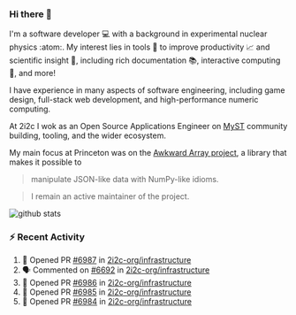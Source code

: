 ### Hi there 👋 

I'm a software developer 💻 with a background in experimental nuclear physics :atom:. My interest lies in tools :wrench: to improve productivity :chart_with_upwards_trend: and scientific insight :telescope:, including rich documentation 📚, interactive computing 🧮, and more! 

I have experience in many aspects of software engineering, including game design, full-stack web development, and high-performance numeric computing. 

At 2i2c I wok as an Open Source Applications Engineer on [MyST](https://github.com/jupyter-book/mystmd) community building, tooling, and the wider ecosystem. 

My main focus at Princeton was on the [Awkward Array project](awkward-array.org/), a library that makes it possible to 
> manipulate JSON-like data with NumPy-like idioms.

> I remain an active maintainer of the project. 

![github stats](https://github-readme-stats.vercel.app/api?username=agoose77&show_icons=true&hide_rank=true&hide_title=true&bg_color=30,e76445,904e95&text_color=efe3ec&icon_color=efe3ec)
<!--
**agoose77/agoose77** is a ✨ _special_ ✨ repository because its `README.md` (this file) appears on your GitHub profile.

Here are some ideas to get you started:

- 🔭 I’m currently working on ...
- 🌱 I’m currently learning ...
- 👯 I’m looking to collaborate on ...
- 🤔 I’m looking for help with ...
- 💬 Ask me about ...
- 📫 How to reach me: ...
- 😄 Pronouns: ...
- ⚡ Fun fact: ...
-->

### :zap: Recent Activity

<!--START_SECTION:activity-->
1. 💪 Opened PR [#6987](undefined) in [2i2c-org/infrastructure](https://github.com/2i2c-org/infrastructure)
2. 🗣 Commented on [#6692](https://github.com/2i2c-org/infrastructure/issues/6692#issuecomment-3416524436) in [2i2c-org/infrastructure](https://github.com/2i2c-org/infrastructure)
3. 💪 Opened PR [#6986](undefined) in [2i2c-org/infrastructure](https://github.com/2i2c-org/infrastructure)
4. 💪 Opened PR [#6985](undefined) in [2i2c-org/infrastructure](https://github.com/2i2c-org/infrastructure)
5. 💪 Opened PR [#6984](undefined) in [2i2c-org/infrastructure](https://github.com/2i2c-org/infrastructure)
<!--END_SECTION:activity-->
